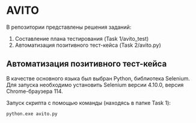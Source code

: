 # AVITO

В репозитории представлены решения заданий:
1) Составление плана тестирования (Task 1/avito_test)
2) Автоматизация позитивного тест-кейса (Task 2/avito.py)
   

## Автоматизация позитивного тест-кейса
В качестве основного языка был выбран Python, библиотека Selenium.
Для запуска необходимо установить Selenium версии 4.10.0, версия Chrome-браузера 114. 

Запуск скрипта с помощью команды (находясь в папке Task 1):
```python
python.exe avito.py
```
